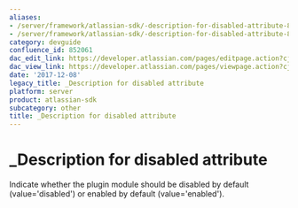 ```yaml
---
aliases:
- /server/framework/atlassian-sdk/-description-for-disabled-attribute-852061.html
- /server/framework/atlassian-sdk/-description-for-disabled-attribute-852061.md
category: devguide
confluence_id: 852061
dac_edit_link: https://developer.atlassian.com/pages/editpage.action?cjm=wozere&pageId=852061
dac_view_link: https://developer.atlassian.com/pages/viewpage.action?cjm=wozere&pageId=852061
date: '2017-12-08'
legacy_title: _Description for disabled attribute
platform: server
product: atlassian-sdk
subcategory: other
title: _Description for disabled attribute
---
```

# \_Description for disabled attribute

Indicate whether the plugin module should be disabled by default (value='disabled') or enabled by default (value='enabled').
